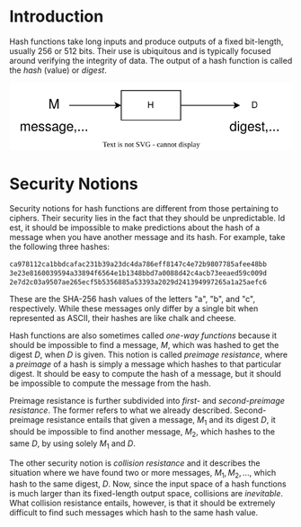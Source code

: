 # Introduction
Hash functions take long inputs and produce outputs of a fixed bit-length, usually 256 or 512 bits. Their use is ubiquitous and is typically focused around verifying the integrity of data. The output of a hash function is called the *hash* (value) or *digest*.

![](Resources/Images/Hash%20Function.svg)

# Security Notions
Security notions for hash functions are different from those pertaining to ciphers. Their security lies in the fact that they should be unpredictable. Id est, it should be impossible to make predictions about the hash of a message when you have another message and its hash. For example, take the following three hashes:

```
ca978112ca1bbdcafac231b39a23dc4da786eff8147c4e72b9807785afee48bb
3e23e8160039594a33894f6564e1b1348bbd7a0088d42c4acb73eeaed59c009d
2e7d2c03a9507ae265ecf5b5356885a53393a2029d241394997265a1a25aefc6
```

These are the SHA-256 hash values of the letters "a", "b", and "c", respectively. While these messages only differ by a single bit when represented as ASCII, their hashes are like chalk and cheese.

Hash functions are also sometimes called *one-way functions* because it should be impossible to find a message, $M$, which was hashed to get the digest $D$, when $D$ is given. This notion is called *preimage resistance*, where a *preimage* of a hash is simply a message which hashes to that particular digest. It should be easy to compute the hash of a message, but it should be impossible to compute the message from the hash.

Preimage resistance is further subdivided into *first-* and *second-preimage resistance*. The former refers to what we already described. Second-preimage resistance entails that given a message, $M_1$ and its digest $D$, it should be impossible to find another message, $M_2$, which hashes to the same $D$, by using solely $M_1$ and $D$.

The other security notion is *collision resistance* and it describes the situation where we have found two or more messages, $M_1, M_2, ...$, which hash to the same digest, $D$. Now, since the input space of a hash functions is much larger than its fixed-length output space, collisions are *inevitable*. What collision resistance entails, however, is that it should be extremely difficult to find such messages which hash to the same hash value.